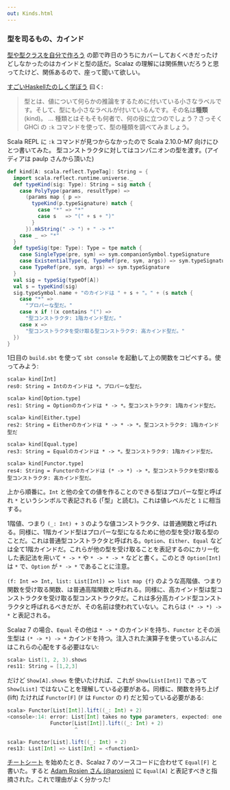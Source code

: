 ```yaml
---
out: Kinds.html
---
```


  [moott]: http://learnyouahaskell.com/making-our-own-types-and-typeclasses

### 型を司るもの、カインド

[型や型クラスを自分で作ろう][moott] の節で昨日のうちにカバーしておくべきだったけどしなかったのはカインドと型の話だ。Scalaz の理解には関係無いだろうと思ってたけど、関係あるので、座って聞いて欲しい。

[すごいHaskellたのしく学ぼう](http://www.amazon.co.jp/dp/4274068854) 曰く:

> 型とは、値について何らかの推論をするために付いている小さなラベルです。そして、型にも小さなラベルが付いているんです。その名は**種類** (kind)。
> ...
> 種類とはそもそも何者で、何の役に立つのでしょう？さっそく GHCi の `:k` コマンドを使って、型の種類を調べてみましょう。

Scala REPL に `:k` コマンドが見つからなかったので Scala 2.10.0-M7 向けにひとつ書いてみた。 型コンストラクタに対してはコンパニオンの型を渡す。(アイディアは paulp さんから頂いた)

```scala
def kind[A: scala.reflect.TypeTag]: String = {
  import scala.reflect.runtime.universe._
  def typeKind(sig: Type): String = sig match {
    case PolyType(params, resultType) =>
      (params map { p =>
        typeKind(p.typeSignature) match {
          case "*" => "*"
          case s   => "(" + s + ")"
        }
      }).mkString(" -> ") + " -> *"
    case _ => "*"
  }
  def typeSig(tpe: Type): Type = tpe match {
    case SingleType(pre, sym) => sym.companionSymbol.typeSignature
    case ExistentialType(q, TypeRef(pre, sym, args)) => sym.typeSignature
    case TypeRef(pre, sym, args) => sym.typeSignature
  }
  val sig = typeSig(typeOf[A])
  val s = typeKind(sig)
  sig.typeSymbol.name + "のカインドは " + s + "。" + (s match {
    case "*" =>
      "プロパーな型だ。"
    case x if !(x contains "(") =>
      "型コンストラクタ: 1階カインド型だ。"
    case x =>
      "型コンストラクタを受け取る型コンストラクタ: 高カインド型だ。"
  })
}
```

1日目の `build.sbt` を使って `sbt console` を起動して上の関数をコピペする。使ってみよう:

```
scala> kind[Int]
res0: String = Intのカインドは *。プロパーな型だ。

scala> kind[Option.type]
res1: String = Optionのカインドは * -> *。型コンストラクタ: 1階カインド型だ。

scala> kind[Either.type]
res2: String = Eitherのカインドは * -> * -> *。型コンストラクタ: 1階カインド型だ

scala> kind[Equal.type]
res3: String = Equalのカインドは * -> *。型コンストラクタ: 1階カインド型だ。

scala> kind[Functor.type]
res4: String = Functorのカインドは (* -> *) -> *。型コンストラクタを受け取る型コンストラクタ: 高カインド型だ。
```

上から順番に。`Int` と他の全ての値を作ることのできる型はプロパーな型と呼ばれ `*` というシンボルで表記される (「型」と読む)。これは値レベルだと `1` に相当する。

1階値、つまり `(_: Int) + 3` のような値コンストラクタ、は普通関数と呼ばれる。同様に、1階カインド型はプロパーな型になるために他の型を受け取る型のことだ。これは普通型コンストラクタと呼ばれる。`Option`、`Either`、`Equal` などは全て1階カインドだ。これらが他の型を受け取ることを表記するのにカリー化した表記法を用いて `* -> *` や `* -> * -> *` などと書く。このとき `Option[Int]` は `*` で、`Option` が `* -> *` であることに注意。

`(f: Int => Int, list: List[Int]) => list map {f}` のような高階値、つまり関数を受け取る関数、は普通高階関数と呼ばれる。同様に、高カインド型は型コンストラクタを受け取る型コンストラクタだ。これは多分高カインド型コンストラクタと呼ばれるべきだが、その名前は使われていない。これらは `(* -> *) -> *` と表記される。

Scalaz 7 の場合、`Equal` その他は `* -> *` のカインドを持ち、`Functor` とその派生型は `(* -> *) -> *` カインドを持つ。注入された演算子を使っているぶんにはこれらの心配をする必要はない:

```scala
scala> List(1, 2, 3).shows
res11: String = [1,2,3]
```

だけど `Show[A].shows` を使いたければ、これが `Show[List[Int]]` であって `Show[List]` ではないことを理解している必要がある。同様に、関数を持ち上げ (lift) たければ `Functor[F]` (`F` は `Functor` の `F`) だと知っている必要がある:

```scala
scala> Functor[List[Int]].lift((_: Int) + 2)
<console>:14: error: List[Int] takes no type parameters, expected: one
              Functor[List[Int]].lift((_: Int) + 2)
                      ^

scala> Functor[List].lift((_: Int) + 2)
res13: List[Int] => List[Int] = <function1>
```

[チートシート](http://eed3si9n.com/scalaz-cheat-sheet) を始めたとき、Scalaz 7 のソースコードに合わせて `Equal[F]` と書いた。すると [Adam Rosien さん (@arosien)](http://twitter.com/arosien/status/241990437269815296) に `Equal[A]` と表記すべきと指摘された。これで理由がよく分かった!
